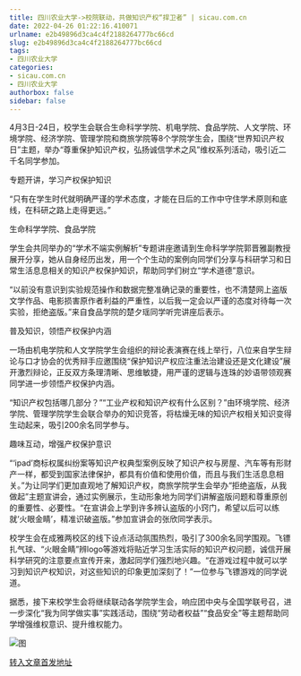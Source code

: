 ```yaml
---
title: 四川农业大学->校院联动，共做知识产权“捍卫者” | sicau.com.cn
date: 2022-04-26 01:22:16.410071
urlname: e2b49896d3ca4c4f2188264777bc66cd
slug: e2b49896d3ca4c4f2188264777bc66cd
tags: 
- 四川农业大学
categories:
- sicau.com.cn
- 四川农业大学
authorbox: false
sidebar: false
---
```

4月3日-24日，校学生会联合生命科学学院、机电学院、食品学院、人文学院、环境学院、经济学院、管理学院和商旅学院等8个学院学生会，围绕“世界知识产权日”主题，举办“尊重保护知识产权，弘扬诚信学术之风”维权系列活动，吸引近二千名同学参加。  

专题开讲，学习产权保护知识

“只有在学生时代就明确严谨的学术态度，才能在日后的工作中守住学术原则和底线，在科研之路上走得更远。”

生命科学学院、食品学院
<!--more-->
学生会共同举办的“学术不端实例解析”专题讲座邀请到生命科学学院郭晋雅副教授展开分享，她从自身经历出发，用一个个生动的案例向同学们分享与科研学习和日常生活息息相关的知识产权保护知识，帮助同学们树立“学术道德”意识。

“以前没有意识到实验规范操作和数据完整准确记录的重要性，也不清楚网上盗版文学作品、电影损害原作者利益的严重性，以后我一定会以严谨的态度对待每一次实验，拒绝盗版。”来自食品学院的楚夕瑶同学听完讲座后表示。

普及知识，领悟产权保护内涵

一场由机电学院和人文学院学生会组织的辩论表演赛在线上举行，八位来自学生辩论与口才协会的优秀辩手应邀围绕“保护知识产权应注重法治建设还是文化建设”展开激烈辩论，正反双方条理清晰、思维敏捷，用严谨的逻辑与连珠的妙语带领观赛同学进一步领悟产权保护内涵。

“知识产权包括哪几部分？”“工业产权和知识产权有什么区别？”由环境学院、经济学院、管理学院学生会联合举办的知识竞答，将枯燥无味的知识产权相关知识变得生动起来，吸引200余名同学参与。

趣味互动，增强产权保护意识

“‘ipad’商标权属纠纷案等知识产权典型案例反映了知识产权与房屋、汽车等有形财产一样，都受到国家法律保护，都具有价值和使用价值，而且与我们生活息息相关。”为让同学们更加直观地了解知识产权，商旅学院学生会举办“拒绝盗版，从我做起”主题宣讲会，通过实例展示，生动形象地为同学们讲解盗版问题和尊重原创的重要性、必要性。“在宣讲会上学到许多辨认盗版的小窍门，希望以后可以练就‘火眼金睛’，精准识破盗版。”参加宣讲会的张欣同学表示。

校学生会在成雅两校区的线下设点活动氛围热烈，吸引了300余名同学围观。飞镖扎气球、“火眼金睛”辨logo等游戏将贴近学习生活实际的知识产权问题，诚信开展科学研究的注意要点宣传开来，激起同学们强烈地兴趣。“在游戏过程中就可以学习到知识产权知识，对这些知识的印象更加深刻了！”一位参与飞镖游戏的同学说道。

据悉，接下来校学生会将继续联动各学院学生会，响应团中央与全国学联号召，进一步深化“我为同学做实事”实践活动，围绕“劳动者权益”“食品安全”等主题帮助同学增强维权意识、提升维权能力。

![图](https://news.sicau.edu.cn/__local/4/AA/58/489FF18B69D1AAA7D98F7049141_956BA5C9_7FF45.png)

[转入文章首发地址](https://news.sicau.edu.cn/info/1078/67504.htm)